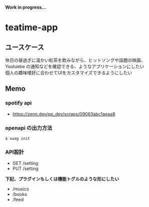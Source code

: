 **Work in progress...**
# teatime-app
## ユースケース
休日の昼過ぎに温かい紅茶を飲みながら、ヒットソングや話題の映画、Youtuebe の通知などを確認できる、ようなアプリケーションにしたい  
個人の趣味嗜好に合わせてUIをカスタマイズできるようにしたい

## Memo
### spotify api
- https://zenn.dev/pp_dev/scraps/09063abc1aeaa8
### openapi の出力方法
`$ swag init`  

### API設計
- GET /setting
- PUT /setting

**下記、プラグインもしくは機能トグルのような形にしたい**
- /musics
- /books
- /feed
